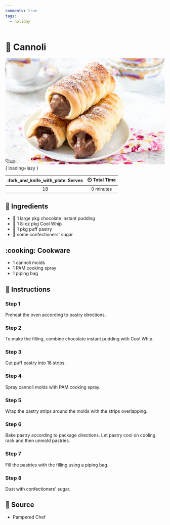 ```yaml
---
comments: true
tags:
  - holiday
---
```

# :baguette_bread: Cannoli

![Cannoli][1]{ loading=lazy }

| :fork_and_knife_with_plate: Serves | :timer_clock: Total Time |
|:----------------------------------:|:-----------------------: |
| 18 | 0 minutes |

## :salt: Ingredients

- :chocolate_bar: 1 large pkg chocolate instant pudding
- :icecream: 1 8-oz pkg Cool Whip
- :pie: 1 pkg puff pastry
- :candy: some confectioners' sugar

## :cooking: Cookware

- 1 cannoli molds
- 1 PAM cooking spray
- 1 piping bag

## :pencil: Instructions

### Step 1

Preheat the oven according to pastry directions.

### Step 2

To make the filling, combine chocolate instant pudding with Cool Whip.

### Step 3

Cut puff pastry into 18 strips.

### Step 4

Spray cannoli molds with PAM cooking spray.

### Step 5

Wrap the pastry strips around the molds with the strips overlapping.

### Step 6

Bake pastry according to package directions. Let pastry cool on cooling rack and then unmold pastries.

### Step 7

Fill the pastries with the filling using a piping bag.

### Step 8

Dust with confectioners' sugar.

## :link: Source

- Pampered Chef

[1]: <../assets/images/cannoli.jpg>
